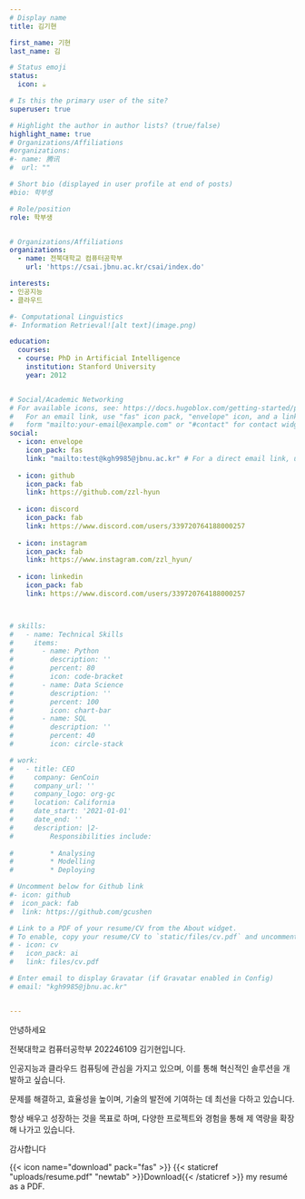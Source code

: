 ```yaml
---
# Display name
title: 김기현

first_name: 기현
last_name: 김

# Status emoji
status:
  icon: ☕️

# Is this the primary user of the site?
superuser: true

# Highlight the author in author lists? (true/false)
highlight_name: true
# Organizations/Affiliations
#organizations:
#- name: 腾讯
#  url: ""

# Short bio (displayed in user profile at end of posts)
#bio: 학부생

# Role/position
role: 학부생


# Organizations/Affiliations
organizations:
  - name: 전북대학교 컴퓨터공학부
    url: 'https://csai.jbnu.ac.kr/csai/index.do'

interests:
- 인공지능
- 클라우드

#- Computational Linguistics
#- Information Retrieval![alt text](image.png)

education:
  courses:
  - course: PhD in Artificial Intelligence
    institution: Stanford University
    year: 2012


# Social/Academic Networking
# For available icons, see: https://docs.hugoblox.com/getting-started/page-builder/#icons
#   For an email link, use "fas" icon pack, "envelope" icon, and a link in the
#   form "mailto:your-email@example.com" or "#contact" for contact widget.
social:
  - icon: envelope
    icon_pack: fas
    link: "mailto:test@kgh9985@jbnu.ac.kr" # For a direct email link, use "mailto:test@example.org".
  
  - icon: github
    icon_pack: fab
    link: https://github.com/zzl-hyun
 
  - icon: discord
    icon_pack: fab
    link: https://www.discord.com/users/339720764188000257
  
  - icon: instagram
    icon_pack: fab
    link: https://www.instagram.com/zzl_hyun/
  
  - icon: linkedin
    icon_pack: fab
    link: https://www.discord.com/users/339720764188000257



# skills:
#   - name: Technical Skills
#     items:
#       - name: Python
#         description: ''
#         percent: 80
#         icon: code-bracket
#       - name: Data Science
#         description: ''
#         percent: 100
#         icon: chart-bar
#       - name: SQL
#         description: ''
#         percent: 40
#         icon: circle-stack

# work:
#   - title: CEO
#     company: GenCoin
#     company_url: ''
#     company_logo: org-gc
#     location: California
#     date_start: '2021-01-01'
#     date_end: ''
#     description: |2-
#         Responsibilities include:
        
#         * Analysing
#         * Modelling
#         * Deploying

# Uncomment below for Github link
#- icon: github
#  icon_pack: fab
#  link: https://github.com/gcushen

# Link to a PDF of your resume/CV from the About widget.
# To enable, copy your resume/CV to `static/files/cv.pdf` and uncomment the lines below.
# - icon: cv
#   icon_pack: ai
#   link: files/cv.pdf

# Enter email to display Gravatar (if Gravatar enabled in Config)
# email: "kgh9985@jbnu.ac.kr"


---
```


안녕하세요

전북대학교 컴퓨터공학부 202246109 김기현입니다.

인공지능과 클라우드 컴퓨팅에 관심을 가지고 있으며, 이를 통해 혁신적인 솔루션을 개발하고 싶습니다.

문제를 해결하고, 효율성을 높이며, 기술의 발전에 기여하는 데 최선을 다하고 있습니다.

항상 배우고 성장하는 것을 목표로 하며, 다양한 프로젝트와 경험을 통해 제 역량을 확장해 나가고 있습니다.

감사합니다

{{< icon name="download" pack="fas" >}} {{< staticref "uploads/resume.pdf" "newtab" >}}Download{{< /staticref >}} my resumé as a PDF.

